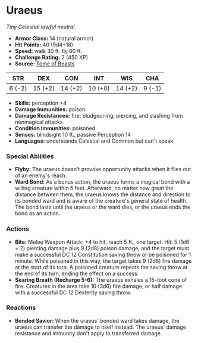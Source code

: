 # Uraeus

*Tiny* *Celestial* *lawful neutral*

- **Armor Class:** 14 (natural armor)
- **Hit Points:** 40 (9d4+18)
- **Speed:** walk 30 ft. fly 60 ft.
- **Challenge Rating:** 2 (450 XP)
- **Source:** [Tome of Beasts](https://koboldpress.com/kpstore/product/tome-of-beasts-for-5th-edition-print/)

| STR | DEX | CON | INT | WIS | CHA |
| --- | --- | --- | --- | --- | --- |
| 6 (-2) | 15 (+2) | 14 (+2) | 10 (+0) | 14 (+2) | 9 (-1) |

- **Skills:** perception +4
- **Damage Immunities:** poison
- **Damage Resistances:** fire; bludgeoning, piercing, and slashing from nonmagical attacks
- **Condition Immunities:** poisoned
- **Senses:** blindsight 10 ft., passive Perception 14
- **Languages:** understands Celestial and Common but can't speak
### Special Abilities
- **Flyby:** The uraeus doesn't provoke opportunity attacks when it flies out of an enemy's reach.
- **Ward Bond:** As a bonus action, the uraeus forms a magical bond with a willing creature within 5 feet. Afterward, no matter how great the distance between them, the uraeus knows the distance and direction to its bonded ward and is aware of the creature's general state of health. The bond lasts until the uraeus or the ward dies, or the uraeus ends the bond as an action.
### Actions
- **Bite:** Melee Weapon Attack: +4 to hit, reach 5 ft., one target. Hit: 5 (1d6 + 2) piercing damage plus 9 (2d8) poison damage, and the target must make a successful DC 12 Constitution saving throw or be poisoned for 1 minute. While poisoned in this way, the target takes 9 (2d8) fire damage at the start of its turn. A poisoned creature repeats the saving throw at the end of its turn, ending the effect on a success.
- **Searing Breath (Recharge 5-6):** The uraeus exhales a 15-foot cone of fire. Creatures in the area take 10 (3d6) fire damage, or half damage with a successful DC 12 Dexterity saving throw.
### Reactions
- **Bonded Savior:** When the uraeus' bonded ward takes damage, the uraeus can transfer the damage to itself instead. The uraeus' damage resistance and immunity don't apply to transferred damage.

